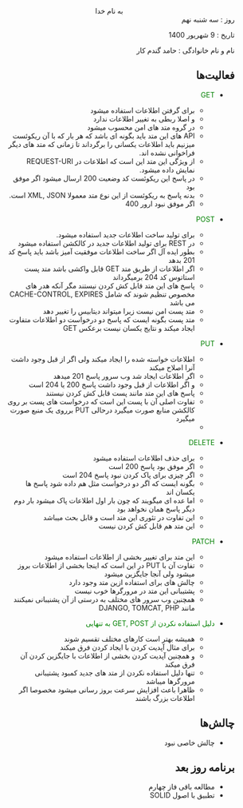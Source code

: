 <div dir="rtl" align="center">
به نام خدا
</div>
<div dir="rtl" align="right">
روز : سه شنبه نهم

تاریخ : 9 شهریور 1400

نام و نام خانوادگی : حامد گندم کار


## فعالیت‌ها
* <span style="color:green">GET</span>
    * برای گرفتن اطلاعات استفاده میشود
    * و اصلا ربطی به تغییر اطلاعات ندارد
    * در گروه متد های امن محسوب میشود
    * API های این متد باید بگونه ای باشد که هر بار که با آن ریکوئست میزنیم باید اطلاعات یکسانی را برگرداند تا زمانی که متد های دیگر فراخوانی نشده اند.
    * از ویژگی این متد این است که اطلاعات در REQUEST-URI نمایش داده میشود.
    * در پاسخ این ریکوئست کد وضعیت 200 ارسال میشود اگر موفق بود
    * بدنه پاسخ به ریکوئست از این نوع متد معمولا XML, JSON است.
    * اگر موفق نبود ارور 400


* <span style="color:green">POST</span>
    * برای تولید ساخت اطلاعات جدید استفاده میشود.
    * در REST برای تولید اطلاعات جدید در کالکشن استفاده میشود
    * بطور ایده آل اگر ساخت اطلاعات موفقیت آمیز باشد باید پاسخ کد 201 بدهد
    * اگر اطلاعات از طریق متد GET قابل واکشی باشد متد پست استاتوس کد 204 برمیگرداند
    * پاسخ های این متد قابل کش کردن نیستند مگر آنکه هدر های مخصوص تنظیم شوند که شامل CACHE-CONTROL, EXPIRES می باشد
    * متد پست امن نیست زیرا میتواند دیتابیس را تغییر دهد
    * متد پست بگونه ایست که پاسخ دو درخواست دو اطلاعات متفاوت ایجاد میکند و نتایج یکسان نیست برعکس GET


* <span style="color:green">PUT</span>
    * اطلاعات خواسته شده را ایجاد میکند ولی اگر از قبل وجود داشت آنرا اصلاح میکند
    * اگر اطلاعات ایجاد شد وب سرور پاسخ 201 میدهد
    * و اگر اطلاعات از قبل وجود داشت پاسخ 200 یا 204 است
    * پاسخ های این متد مانند پست قابل کش کردن نیستند
    * تفاوت اصلی آن با پست این است که درخواست های پست بر روی کالکشن منابع صورت میگیرد درحالی PUT برروی یک منبع صورت میگیرد
    * 
* <span style="color:green">DELETE</span>
    * برای حذف اطلاعات استفاده میشود
    * اگر موفق بود پاسخ 200 است
    * اگر چیزی برای پاک کردن نبود پاسخ 204 است
    * بگونه ایست که اگر دو درخواست مثل هم داده شود پاسخ ها یکسان اند
    * اما عده ای میگویند که چون بار اول اطلاعات پاک میشود بار دوم دیگر پاسخ همان نخواهد بود
    * این تفاوت در تئوری این متد است و قابل بحث میباشد
    * این متد هم قابل کش کردن نیست
* <span style="color:green">PATCH</span>
    * این متد برای تغییر بخشی از اطلاعات استفاده میشود
    * تفاوت آن با PUT در این است که اینجا بخشی از اطلاعات بروز میشود ولی آنجا جایگزین میشود
    * چالش های برای استفاده ازین متد وجود دارد
    * پشتیبانی این متد در مرورگرها خوب نیست
    * همچنین وب سرور های مختلف به درستی از آن پشنیبانی نمیکنند مانند DJANGO, TOMCAT, PHP


* <span style="color:green">دلیل استفاده نکردن از GET, POST به تنهایی</span>
    * همیشه بهتر است کارهای مختلف تقسیم شوند
    * برای مثال آپدیت کردن با ایجاد کردن فرق میکند
    * و همچنین آپدیت کردن بخشی از اطلاعات با جایگزین کردن آن فرق میکند
    * تنها دلیل استفاده نکردن از متد های جدید کمبود پشتیبانی مرورگرها میباشد
    * ظاهرا باعث افزایش سرعت بروز رسانی میشود مخصوصا اگر اطلاعات بزرگ باشند

## چالش‌ها
* چالش خاصی نبود
## برنامه روز بعد
* مطالعه باقی فاز چهارم
* تطبیق با اصول SOLID
</div>
  
